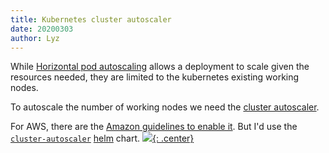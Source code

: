 ```yaml
---
title: Kubernetes cluster autoscaler
date: 20200303
author: Lyz
---
```


While [Horizontal pod autoscaling](kubernetes_hpa.md) allows
a deployment to scale given the resources needed, they are limited to the
kubernetes existing working nodes.

To autoscale the number of working nodes we need the [cluster
autoscaler](https://github.com/kubernetes/autoscaler/blob/master/cluster-autoscaler/README.md).

For AWS, there are the [Amazon guidelines to enable
it](https://docs.aws.amazon.com/eks/latest/userguide/cluster-autoscaler.html).
But I'd use the
[`cluster-autoscaler`](https://github.com/helm/charts/tree/master/stable/cluster-autoscaler)
[helm](helm.md) chart.
[![](not-by-ai.svg){: .center}](https://notbyai.fyi)
